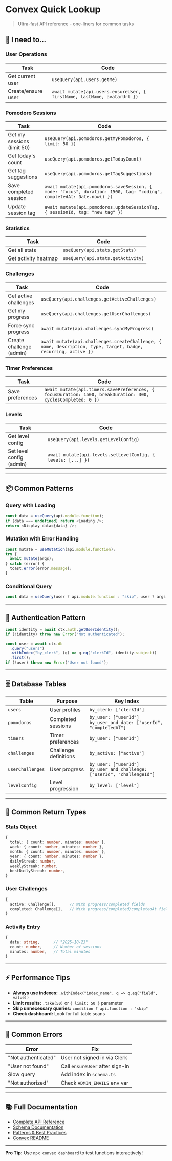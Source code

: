 # Convex Quick Lookup

> Ultra-fast API reference - one-liners for common tasks

## 🔎 I need to...

### User Operations

| Task               | Code                                                                     |
| ------------------ | ------------------------------------------------------------------------ |
| Get current user   | `useQuery(api.users.getMe)`                                              |
| Create/ensure user | `await mutate(api.users.ensureUser, { firstName, lastName, avatarUrl })` |

### Pomodoro Sessions

| Task                       | Code                                                                                                                 |
| -------------------------- | -------------------------------------------------------------------------------------------------------------------- |
| Get my sessions (limit 50) | `useQuery(api.pomodoros.getMyPomodoros, { limit: 50 })`                                                              |
| Get today's count          | `useQuery(api.pomodoros.getTodayCount)`                                                                              |
| Get tag suggestions        | `useQuery(api.pomodoros.getTagSuggestions)`                                                                          |
| Save completed session     | `await mutate(api.pomodoros.saveSession, { mode: "focus", duration: 1500, tag: "coding", completedAt: Date.now() })` |
| Update session tag         | `await mutate(api.pomodoros.updateSessionTag, { sessionId, tag: "new tag" })`                                        |

### Statistics

| Task                 | Code                              |
| -------------------- | --------------------------------- |
| Get all stats        | `useQuery(api.stats.getStats)`    |
| Get activity heatmap | `useQuery(api.stats.getActivity)` |

### Challenges

| Task                     | Code                                                                                                          |
| ------------------------ | ------------------------------------------------------------------------------------------------------------- |
| Get active challenges    | `useQuery(api.challenges.getActiveChallenges)`                                                                |
| Get my progress          | `useQuery(api.challenges.getUserChallenges)`                                                                  |
| Force sync progress      | `await mutate(api.challenges.syncMyProgress)`                                                                 |
| Create challenge (admin) | `await mutate(api.challenges.createChallenge, { name, description, type, target, badge, recurring, active })` |

### Timer Preferences

| Task             | Code                                                                                                        |
| ---------------- | ----------------------------------------------------------------------------------------------------------- |
| Save preferences | `await mutate(api.timers.savePreferences, { focusDuration: 1500, breakDuration: 300, cyclesCompleted: 0 })` |

### Levels

| Task                     | Code                                                         |
| ------------------------ | ------------------------------------------------------------ |
| Get level config         | `useQuery(api.levels.getLevelConfig)`                        |
| Set level config (admin) | `await mutate(api.levels.setLevelConfig, { levels: [...] })` |

---

## 📦 Common Patterns

### Query with Loading

```typescript
const data = useQuery(api.module.function);
if (data === undefined) return <Loading />;
return <Display data={data} />;
```

### Mutation with Error Handling

```typescript
const mutate = useMutation(api.module.function);
try {
  await mutate(args);
} catch (error) {
  toast.error(error.message);
}
```

### Conditional Query

```typescript
const data = useQuery(user ? api.module.function : "skip", user ? args : "skip");
```

---

## 🔑 Authentication Pattern

```typescript
const identity = await ctx.auth.getUserIdentity();
if (!identity) throw new Error("Not authenticated");

const user = await ctx.db
  .query("users")
  .withIndex("by_clerk", (q) => q.eq("clerkId", identity.subject))
  .first();
if (!user) throw new Error("User not found");
```

---

## 🗄️ Database Tables

| Table            | Purpose               | Key Index                                                                   |
| ---------------- | --------------------- | --------------------------------------------------------------------------- |
| `users`          | User profiles         | `by_clerk: ["clerkId"]`                                                     |
| `pomodoros`      | Completed sessions    | `by_user: ["userId"]`<br>`by_user_and_date: ["userId", "completedAt"]`      |
| `timers`         | Timer preferences     | `by_user: ["userId"]`                                                       |
| `challenges`     | Challenge definitions | `by_active: ["active"]`                                                     |
| `userChallenges` | User progress         | `by_user: ["userId"]`<br>`by_user_and_challenge: ["userId", "challengeId"]` |
| `levelConfig`    | Level progression     | `by_level: ["level"]`                                                       |

---

## 🎯 Common Return Types

### Stats Object

```typescript
{
  total: { count: number, minutes: number },
  week: { count: number, minutes: number },
  month: { count: number, minutes: number },
  year: { count: number, minutes: number },
  dailyStreak: number,
  weeklyStreak: number,
  bestDailyStreak: number,
}
```

### User Challenges

```typescript
{
  active: Challenge[],      // With progress/completed fields
  completed: Challenge[],   // With progress/completed/completedAt fields
}
```

### Activity Entry

```typescript
{
  date: string,      // "2025-10-23"
  count: number,     // Number of sessions
  minutes: number,   // Total minutes
}
```

---

## ⚡ Performance Tips

- **Always use indexes:** `.withIndex("index_name", q => q.eq("field", value))`
- **Limit results:** `.take(50)` or `{ limit: 50 }` parameter
- **Skip unnecessary queries:** `condition ? api.function : "skip"`
- **Check dashboard:** Look for full table scans

---

## 🚨 Common Errors

| Error               | Fix                             |
| ------------------- | ------------------------------- |
| "Not authenticated" | User not signed in via Clerk    |
| "User not found"    | Call `ensureUser` after sign-in |
| Slow query          | Add index in `schema.ts`        |
| "Not authorized"    | Check `ADMIN_EMAILS` env var    |

---

## 📚 Full Documentation

- [Complete API Reference](./API.md)
- [Schema Documentation](./SCHEMA.md)
- [Patterns & Best Practices](./PATTERNS.md)
- [Convex README](./README.md)

---

**Pro Tip:** Use `npx convex dashboard` to test functions interactively!
